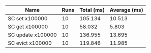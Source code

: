 |Name|Runs|Total (ms)|Average (ms)|
|---|---|---|---|
|SC set x100000|10|105.134|10.513|
|SC get x100000|10|58.032|5.803|
|SC update x100000|10|136.955|13.695|
|SC evict x100000|10|119.846|11.985|
